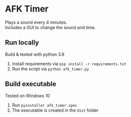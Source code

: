 # AFK Timer

Plays a sound every 4 minutes.  
Includes a GUI to change the sound and time.

## Run locally
Build & tested with python 3.8
1. Install requirements via `pip install -r requirements.txt`
2. Run the script via `python afk_timer.py`

## Build executable
Tested on Windows 10
1. Run `pyinstaller afk_timer.spec`
2. The executable is created in the `dist` folder
